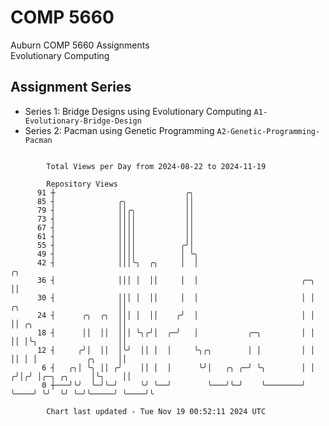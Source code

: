 # COMP 5660
Auburn COMP 5660 Assignments  
Evolutionary Computing

## Assignment Series
- Series 1: Bridge Designs using Evolutionary Computing `A1-Evolutionary-Bridge-Design`
- Series 2: Pacman using Genetic Programming `A2-Genetic-Programming-Pacman`

```

        Total Views per Day from 2024-08-22 to 2024-11-19

        Repository Views
      91 ┼                             ╭╮
      85 ┤              ╭╮             ││
      79 ┤              ││╭╮           ││
      73 ┤              ││││           ││
      67 ┤              ││││           ││
      61 ┤              ││││           ││
      55 ┤              ││││          ╭╯│
      49 ┤              ││││          │ ╰╮
      42 ┤              │││╰╮  ╭╮     │  │                                                       ╭╮
      36 ┤              │││ │  ││     │  │                       ╭─╮                             ││
      30 ┤              │││ │  ││     │  │                       │ │     ╭╮                      ││
      24 ┤      ╭╮  ╭╮  │││ │  ││    ╭╯  │                       │ │     ││ ╭╮                   ││
      18 ┤      ││  ││  │││ ╰╮╭╯│  ╭─╯   │           ╭─╮         │ │     ││ │╰╮                  ││
      12 ┤     ╭╯│  ││  │╰╯  ││ │  │     ╰╮╭╮        │ │         │ │     ││ │ │           ╭╮     ││
       6 ┤   ╭╮│ ╰╮ ││ ╭╯    ││ │  │      ╰╯│   ╭╮ ╭─╯ ╰╮        │ │    ╭╯│╭╯ │╭─╮ ╭╮     │╰╮    ││
       0 ┼───╯╰╯  ╰─╯╰─╯     ╰╯ ╰──╯        ╰───╯╰─╯    ╰────────╯ ╰────╯ ╰╯  ╰╯ ╰─╯╰─────╯ ╰────╯╰

        Chart last updated - Tue Nov 19 00:52:11 2024 UTC
        
```
